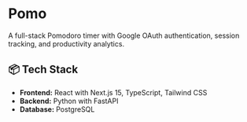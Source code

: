 # Pomo

A full-stack Pomodoro timer with Google OAuth authentication, session tracking, and productivity analytics.

## 📦 Tech Stack

- **Frontend:** React with Next.js 15, TypeScript, Tailwind CSS
- **Backend:** Python with FastAPI
- **Database:** PostgreSQL